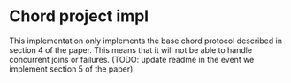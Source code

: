 # Chord project impl

This implementation only implements the base chord protocol described in section 4 of the paper. This means that it will not be able to handle concurrent joins or failures. (TODO: update readme in the event we implement section 5 of the paper).
